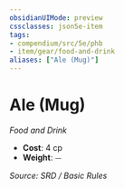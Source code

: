 ```yaml
---
obsidianUIMode: preview
cssclasses: json5e-item
tags:
- compendium/src/5e/phb
- item/gear/food-and-drink
aliases: ["Ale (Mug)"]
---
```

# Ale (Mug)
*Food and Drink*  

- **Cost**: 4 cp
- **Weight**: ⏤

*Source: SRD / Basic Rules*